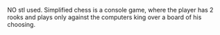 NO stl used.
Simplified chess is a console game, where the player has 2 rooks and plays only against the computers king over a board of his choosing.
